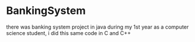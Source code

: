 # BankingSystem
there was banking system project in java during my 1st year as a computer science student, i did this same code in C and C++ 
